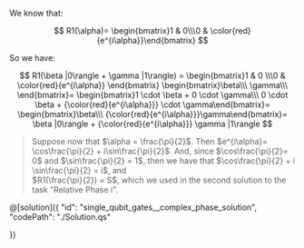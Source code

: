We know that:

$$
R1(\alpha)=
 \begin{bmatrix}1 & 0\\\0 & \color{red}{e^{i\alpha}}\end{bmatrix}
$$

So we have:

$$
R1(\beta |0\rangle + \gamma |1\rangle) =
 \begin{bmatrix}1 & 0 \\\0 & \color{red}{e^{i\alpha}} \end{bmatrix}
 \begin{bmatrix}\beta\\\ \gamma\\\ \end{bmatrix}=
\begin{bmatrix}1 \cdot \beta + 0 \cdot \gamma\\\ 0 \cdot \beta + {\color{red}{e^{i\alpha}}} \cdot \gamma\end{bmatrix}=
 \begin{bmatrix}\beta\\\ {\color{red}{e^{i\alpha}}}\gamma\end{bmatrix}=
 \beta |0\rangle + {\color{red}{e^{i\alpha}}} \gamma |1\rangle
$$

> Suppose now that $\alpha = \frac{\pi}{2}$.
> Then $e^{i\alpha}= \cos\frac{\pi}{2} + i\sin\frac{\pi}{2}$.
> And, since $\cos\frac{\pi}{2}= 0$ and $\sin\frac{\pi}{2} = 1$, then we have that $\cos\frac{\pi}{2} + i \sin\frac{\pi}{2} = i$, and  
> $R1(\frac{\pi}{2}) = S$, which we used in the second solution to the task "Relative Phase i".

@[solution]({
    "id": "single_qubit_gates__complex_phase_solution",
    "codePath": "./Solution.qs"

})
